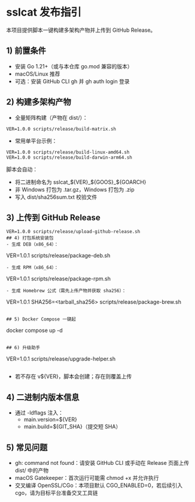 # sslcat 发布指引

本项目提供脚本一键构建多架构产物并上传到 GitHub Release。

## 1) 前置条件
- 安装 Go 1.21+（或与本仓库 go.mod 兼容的版本）
- macOS/Linux 推荐
- 可选：安装 GitHub CLI gh 并 gh auth login 登录

## 2) 构建多架构产物
- 全量矩阵构建（产物在 dist/）：
```
VER=1.0.0 scripts/release/build-matrix.sh
```
- 常用单平台示例：
```
VER=1.0.0 scripts/release/build-linux-amd64.sh
VER=1.0.0 scripts/release/build-darwin-arm64.sh
```
脚本会自动：
- 将二进制命名为 sslcat_${VER}_${GOOS}_${GOARCH}
- 非 Windows 打包为 .tar.gz，Windows 打包为 .zip
- 写入 dist/sha256sum.txt 校验文件

## 3) 上传到 GitHub Release
```
VER=1.0.0 scripts/release/upload-github-release.sh
## 4) 打包系统安装包
- 生成 DEB（x86_64）：
```
VER=1.0.1 scripts/release/package-deb.sh
```
- 生成 RPM（x86_64）：
```
VER=1.0.1 scripts/release/package-rpm.sh
```
- 生成 Homebrew 公式（需先上传产物并获取 sha256）：
```
VER=1.0.1 SHA256=<tarball_sha256> scripts/release/package-brew.sh
```

## 5) Docker Compose 一键起
```
docker compose up -d
```

## 6) 升级助手
```
VER=1.0.1 scripts/release/upgrade-helper.sh
```
```
- 若不存在 v${VER}，脚本会创建；存在则覆盖上传

## 4) 二进制内版本信息
- 通过 -ldflags 注入：
  - main.version=${VER}
  - main.build=${GIT_SHA}（提交短 SHA）

## 5) 常见问题
- gh: command not found：请安装 GitHub CLI 或手动在 Release 页面上传 dist/ 中的产物
- macOS Gatekeeper：首次运行可能需 chmod +x 并允许执行
- 交叉编译 OpenSSL/CGo：本项目默认 CGO_ENABLED=0，若后续引入 cgo，请为目标平台准备交叉工具链

